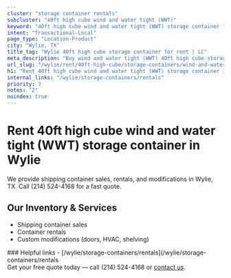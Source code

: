 ```yaml
---
cluster: "storage container rentals"
subcluster: "40ft high cube wind and water tight (WWT)"
keyword: "40ft high cube wind and water tight (WWT) storage container for rent Wylie, TX"
intent: "Transactional-Local"
page_type: "Location-Product"
city: "Wylie, TX"
title_tag: "Wylie 40ft high cube storage container for rent | LC"
meta_description: "Buy wind and water tight (WWT) 40ft high cube storage container rent with local delivery in Wylie, TX. LC Container — local Since 2003. Request a fast quote today."
url_slug: "/wylie/rent/40ft-high-cube/storage-containers/wind-and-water-tight-wwt"
h1: "Rent 40ft high cube wind and water tight (WWT) storage container in Wylie"
internal_links: "/wylie/storage-containers/rentals"
priority: 3
notes: "2"
noindex: true
---
```


# Rent 40ft high cube wind and water tight (WWT) storage container in Wylie

We provide shipping container sales, rentals, and modifications in Wylie, TX. Call (214) 524-4168 for a fast quote.

## Our Inventory & Services
- Shipping container sales
- Container rentals
- Custom modifications (doors, HVAC, shelving)

<div data-section="internal-links">
### Helpful links
- [/wylie/storage-containers/rentals](/wylie/storage-containers/rentals
</div>

<div data-section="cta">
Get your free quote today — call (214) 524-4168 or <a href="/contact">contact us</a>.
</div>

<script type="application/ld+json">{"@context":"https://schema.org","@type":"FAQPage","mainEntity":[{"@type":"Question","name":"How much does delivery cost in Wylie, TX?","acceptedAnswer":{"@type":"Answer","text":"Delivery costs vary by distance and container size. Most deliveries in Wylie, TX range from $150-$300. Call (214) 524-4168 for an exact quote based on your specific location."}},{"@type":"Question","name":"Do you offer financing or payment plans?","acceptedAnswer":{"@type":"Answer","text":"We accept major credit cards, checks, and can discuss commercial terms for bulk purchases. Call (214) 524-4168 to discuss options."}},{"@type":"Question","name":"Can you customize containers in Wylie, TX?","acceptedAnswer":{"@type":"Answer","text":"Yes — we perform modifications like doors, HVAC, insulation, and shelving. Request a custom quote at (214) 524-4168 or via our contact form."}}]}</script>
